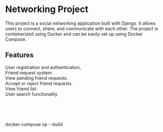 # Networking Project

This project is a social networking application built with Django. It allows users to connect, share, and communicate with each other. The project is containerized using Docker and can be easily set up using Docker Compose.

## Features
User registration and authentication, <br>
Friend request system. <br>
View pending friend requests. <br>
Accept or reject friend requests. <br>
View friend list. <br>
User search functionality. <br>

<br>
<br>
<br>


docker-compose up --build

<br>


